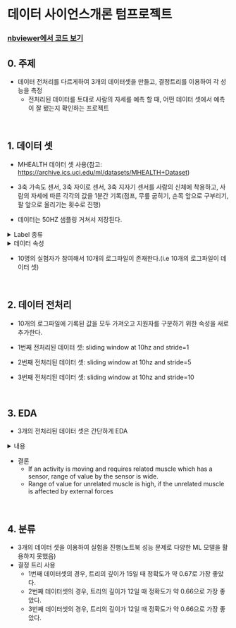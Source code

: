 # 데이터 사이언스개론 텀프로젝트

### [nbviewer에서 코드 보기](https://github.com/pgy11/IDS-Term-Project)

## 0. 주제

- 데이터 전처리를 다르게하여 3개의 데이터셋을 만들고, 결정트리를 이용하여 각 성능을 측정
  - 전처리된 데이터를 토대로 사람의 자세를 예측 할 때, 어떤 데이터 셋에서 예측이 잘 됐는지 확인하는 프로젝트 

<br/>

## 1. 데이터 셋

- MHEALTH 데이터 셋 사용(참고: https://archive.ics.uci.edu/ml/datasets/MHEALTH+Dataset)

- 3축 가속도 센서, 3축 자이로 센서, 3축 지자기 센서를 사람의 신체에 착용하고, 사람의 자세에 따른 각각의 값을 1분간 기록(점프, 무릎 굽히기, 손목 앞으로 구부리기, 팔 앞으로 올리기는 횟수로 진행)

- 데이터는 50HZ 샘플링 거쳐서 저장된다.

<details>
    <summary>Label 종류</summary>
    L1: Standing still (1 min)
    <br/>
	L2: Sitting and relaxing (1 min)
	<br/>
    L3: Lying down (1 min)
	<br/>
    L4: Walking (1 min)
	<br/>
    L5: Climbing stairs (1 min)<br/>
	L6: Waist bends forward (20x)<br/>
	L7: Frontal elevation of arms (20x)<br/>
	L8: Knees bending (crouching) (20x)<br/>
	L9: Cycling (1 min)<br/>
	L10: Jogging (1 min)<br/>
	L11: Running (1 min)<br/>
	L12: Jump front & back (20x)<br/>
</details>

<details>
    <summary>데이터 속성</summary>
    Column 1: acceleration from the chest sensor (X axis)<br/>
Column 2: acceleration from the chest sensor (Y axis)<br/>
Column 3: acceleration from the chest sensor (Z axis)<br/>
Column 4: electrocardiogram signal (lead 1)<br/>
Column 5: electrocardiogram signal (lead 2)<br/>
Column 6: acceleration from the left-ankle sensor (X axis)<br/>
Column 7: acceleration from the left-ankle sensor (Y axis)<br/>
Column 8: acceleration from the left-ankle sensor (Z axis)<br/>
Column 9: gyro from the left-ankle sensor (X axis)<br/>
Column 10: gyro from the left-ankle sensor (Y axis)<br/>
Column 11: gyro from the left-ankle sensor (Z axis)<br/>
Column 13: magnetometer from the left-ankle sensor (X axis)<br/>
Column 13: magnetometer from the left-ankle sensor (Y axis)<br/>
Column 14: magnetometer from the left-ankle sensor (Z axis)<br/>
Column 15: acceleration from the right-lower-arm sensor (X axis)<br/>
Column 16: acceleration from the right-lower-arm sensor (Y axis)<br/>
Column 17: acceleration from the right-lower-arm sensor (Z axis)<br/>
Column 18: gyro from the right-lower-arm sensor (X axis)<br/>
Column 19: gyro from the right-lower-arm sensor (Y axis)<br/>
Column 20: gyro from the right-lower-arm sensor (Z axis)<br/>
Column 21: magnetometer from the right-lower-arm sensor (X axis)<br/>
Column 22: magnetometer from the right-lower-arm sensor (Y axis)<br/>
Column 23: magnetometer from the right-lower-arm sensor (Z axis)<br/>
Column 24: Label (0 for the null class)<br/>
<br/>
*Units: Acceleration (m/s^2), gyroscope (deg/s), magnetic field (local), ecg (mV)
</details>

- 10명의 실험자가 참여해서 10개의 로그파일이 존재한다.(i.e 10개의 로그파일이 데이터 셋)

<br/>

## 2. 데이터 전처리

- 10개의 로그파일에 기록된 값을 모두 가져오고 지원자를 구분하기 위한 속성을 새로 추가한다.

- 1번째 전처리된 데이터 셋: sliding window at 10hz and stride=1
- 2번째 전처리된 데이터 셋: sliding window at 10hz and stride=5
- 3번째 전처리된 데이터 셋: sliding window at 10hz and stride=10

<br/>

## 3. EDA

- 3개의 전처리된 데이터 셋은 간단하게 EDA

<details>
    <summary>내용</summary>
1. Size of dataset, Number of label, t-test<br/>
2. Distribution of data where x axis = Mean of acceleration measured by a sensor in chest.<br/>
3. Boxplot where x axis is same with above.<br/>
4. Distribution of data using 2 features, Mean and std of acceleration measured by a sensor in chest.<br/>
5. Distribution of data where x axis = Mean of magnetometer measured by a sensor in left ankle.<br/>
6. Boxplot where x axis is same with above.<br/>
7. Distribution of data using 2 features, Mean of acceleration measured by a sensor in chest and of magnetometer measured by a sensor in left ankle.<br/>
</details>

- 결론
  - If an activity is moving and requires related muscle which has a sensor, range of value by the sensor is wide.
  - Range of value for unrelated muscle is high, if the unrelated muscle is affected by external forces 

<br/>

## 4. 분류

- 3개의 데이터 셋을 이용하여 실험을 진행(노트북 성능 문제로 다양한 ML 모델을 활용하지 못했음)
- 결정 트리 사용
  - 1번째 데이터셋의 경우, 트리의 깊이가 15일 때 정확도가 약 0.67로 가장 좋았다.
  - 2번째 데이터셋의 경우, 트리의 깊이가 12일 때 정확도가 약 0.66으로 가장 좋았다.
  - 3번째 데이터셋의 경우, 트리의 깊이가 12일 때 정확도가 약 0.66으로 가장 좋았다.

